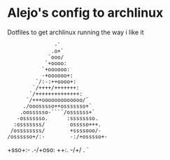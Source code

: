 # Alejo's config to archlinux

Dotfiles to get archlinux running the way i like it

                   -`
                  .o+`
                 `ooo/
                `+oooo:
               `+oooooo:
               -+oooooo+:
             `/:-:++oooo+:
            `/++++/+++++++:
           `/++++++++++++++:
          `/+++ooooooooooooo/`
         ./ooosssso++osssssso+`
        .oossssso-````/ossssss+`
       -osssssso.      :ssssssso.
      :osssssss/        osssso+++.
     /ossssssss/        +ssssooo/-
    /ossssso+/:-        -:/+osssso+-
   +sso+:-                   .-/+oso:
  ++:.                            -/+/
  .                                 `
